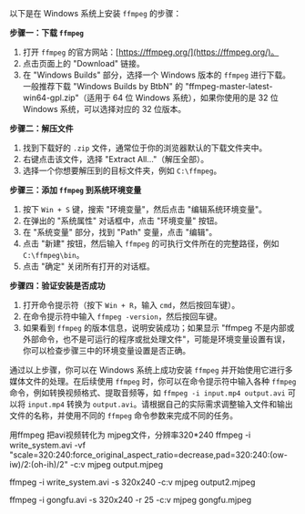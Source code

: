 以下是在 Windows 系统上安装 `ffmpeg` 的步骤：

**步骤一：下载 `ffmpeg`**
1. 打开 `ffmpeg` 的官方网站：[https://ffmpeg.org/](https://ffmpeg.org/)。
2. 点击页面上的 "Download" 链接。
3. 在 "Windows Builds" 部分，选择一个 Windows 版本的 `ffmpeg` 进行下载。一般推荐下载 "Windows Builds by BtbN" 的 "ffmpeg-master-latest-win64-gpl.zip"（适用于 64 位 Windows 系统），如果你使用的是 32 位 Windows 系统，可以选择对应的 32 位版本。


**步骤二：解压文件**
1. 找到下载好的 `.zip` 文件，通常位于你的浏览器默认的下载文件夹中。
2. 右键点击该文件，选择 "Extract All..."（解压全部）。
3. 选择一个你想要解压到的目标文件夹，例如 `C:\ffmpeg`。


**步骤三：添加 `ffmpeg` 到系统环境变量**
1. 按下 `Win + S` 键，搜索 "环境变量"，然后点击 "编辑系统环境变量"。
2. 在弹出的 "系统属性" 对话框中，点击 "环境变量" 按钮。
3. 在 "系统变量" 部分，找到 "Path" 变量，点击 "编辑"。
4. 点击 "新建" 按钮，然后输入 `ffmpeg` 的可执行文件所在的完整路径，例如 `C:\ffmpeg\bin`。
5. 点击 "确定" 关闭所有打开的对话框。


**步骤四：验证安装是否成功**
1. 打开命令提示符（按下 `Win + R`，输入 `cmd`，然后按回车键）。
2. 在命令提示符中输入 `ffmpeg -version`，然后按回车键。
3. 如果看到 `ffmpeg` 的版本信息，说明安装成功；如果显示 "ffmpeg 不是内部或外部命令，也不是可运行的程序或批处理文件"，可能是环境变量设置有误，你可以检查步骤三中的环境变量设置是否正确。


通过以上步骤，你可以在 Windows 系统上成功安装 `ffmpeg` 并开始使用它进行多媒体文件的处理。在后续使用 `ffmpeg` 时，你可以在命令提示符中输入各种 `ffmpeg` 命令，例如转换视频格式、提取音频等，如 `ffmpeg -i input.mp4 output.avi` 可以将 `input.mp4` 转换为 `output.avi`。请根据自己的实际需求调整输入文件和输出文件的名称，并使用不同的 `ffmpeg` 命令参数来完成不同的任务。


用ffmpeg 把avi视频转化为 mjpeg文件，分辨率320*240
ffmpeg -i write_system.avi -vf "scale=320:240:force_original_aspect_ratio=decrease,pad=320:240:(ow-iw)/2:(oh-ih)/2" -c:v mjpeg output.mjpeg


ffmpeg -i write_system.avi -s 320x240 -c:v mjpeg output2.mjpeg

ffmpeg -i gongfu.avi -s 320x240 -r 25 -c:v mjpeg gongfu.mjpeg